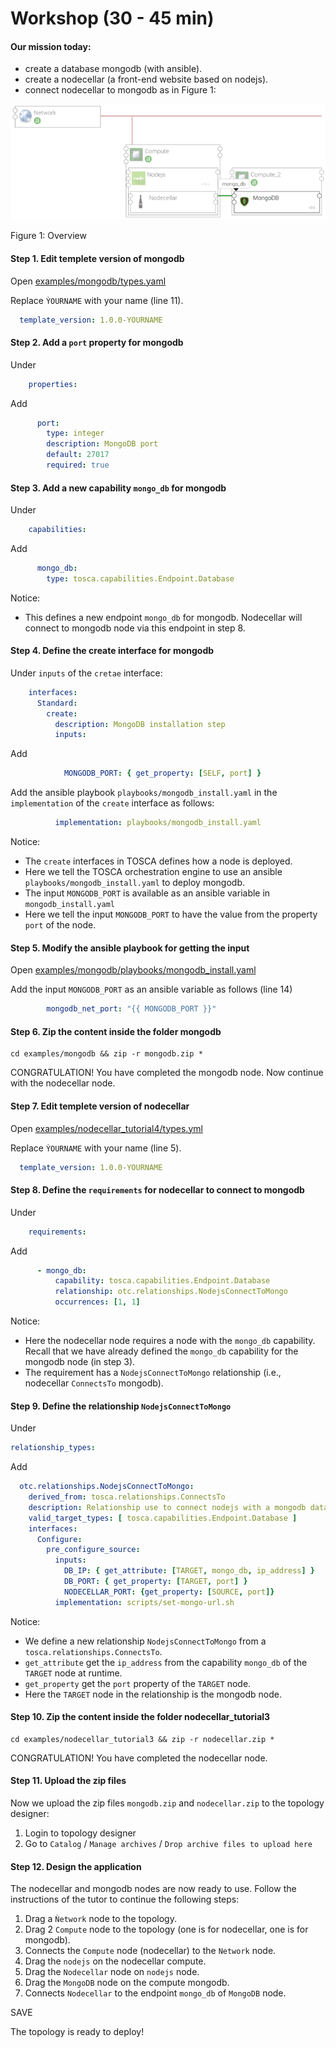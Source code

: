 # Workshop (30 - 45 min)

#### Our mission today:

* create a database mongodb (with ansible).
* create a nodecellar (a front-end website based on nodejs).
* connect nodecellar to mongodb as in Figure 1:

![](../images/nodecella_mongodb.png "workshop")

Figure 1: Overview

#### Step 1. Edit templete version of mongodb

Open [examples/mongodb/types.yaml](../examples/mongodb/types.yaml "Mongodb example")

Replace `ỲOURNAME` with your name (line 11).

```yaml
  template_version: 1.0.0-YOURNAME
```

#### Step 2. Add a `port` property for mongodb

Under

```yaml
    properties:
```

Add

```yaml
      port:
        type: integer
        description: MongoDB port
        default: 27017
        required: true
```

#### Step 3. Add a new capability `mongo_db` for mongodb

Under

```yaml
    capabilities:
```

Add

```yaml
      mongo_db:
        type: tosca.capabilities.Endpoint.Database
```

Notice:
* This defines a new endpoint `mongo_db` for mongodb. Nodecellar will connect to mongodb node via this endpoint in step 8.

#### Step 4. Define the create interface for mongodb

Under `inputs` of the `cretae` interface:

```yaml
    interfaces:
      Standard:
        create:
          description: MongoDB installation step
          inputs:
```

Add

```yaml
            MONGODB_PORT: { get_property: [SELF, port] }
```

Add the ansible playbook `playbooks/mongodb_install.yaml` in the `implementation` of the `create` interface as follows:

```yaml
          implementation: playbooks/mongodb_install.yaml
```

Notice:
* The `create` interfaces in TOSCA defines how a node is deployed.
* Here we tell the TOSCA orchestration engine to use an ansible `playbooks/mongodb_install.yaml` to deploy mongodb.
* The input `MONGODB_PORT` is available as an ansible variable in `mongodb_install.yaml` 
* Here we tell the input `MONGODB_PORT` to have the value from the property `port` of the node.

#### Step 5. Modify the ansible playbook for getting the input

Open [examples/mongodb/playbooks/mongodb_install.yaml](../examples/mongodb/playbooks/mongodb_install.yaml "Mongodb ansible playbook")

Add the input `MONGODB_PORT` as an ansible variable as follows (line 14)

```yaml
        mongodb_net_port: "{{ MONGODB_PORT }}"
```

#### Step 6. Zip the content inside the folder mongodb

```shell script
cd examples/mongodb && zip -r mongodb.zip *
```

CONGRATULATION! You have completed the mongodb node. Now continue with the nodecellar node.

#### Step 7. Edit templete version of nodecellar

Open [examples/nodecellar_tutorial4/types.yml](../examples/nodecellar_tutorial4/types.yml "Nodecellar example")

Replace `ỲOURNAME` with your name (line 5).

```yaml
  template_version: 1.0.0-YOURNAME
```

#### Step 8. Define the `requirements` for nodecellar to connect to mongodb

Under

```yaml
    requirements:
```

Add

```yaml
      - mongo_db:
          capability: tosca.capabilities.Endpoint.Database
          relationship: otc.relationships.NodejsConnectToMongo
          occurrences: [1, 1]
```

Notice:
* Here the nodecellar node requires a node with the `mongo_db` capability. Recall that we have already defined the
`mongo_db` capability for the mongodb node (in step 3).
* The requirement has a `NodejsConnectToMongo` relationship (i.e., nodecellar `ConnectsTo` mongodb).

#### Step 9. Define the relationship `NodejsConnectToMongo`

Under

```yaml
relationship_types:
```

Add

```yaml
  otc.relationships.NodejsConnectToMongo:
    derived_from: tosca.relationships.ConnectsTo
    description: Relationship use to connect nodejs with a mongodb databse
    valid_target_types: [ tosca.capabilities.Endpoint.Database ]
    interfaces:
      Configure:
        pre_configure_source:
          inputs:
            DB_IP: { get_attribute: [TARGET, mongo_db, ip_address] }
            DB_PORT: { get_property: [TARGET, port] }
            NODECELLAR_PORT: {get_property: [SOURCE, port]}
          implementation: scripts/set-mongo-url.sh
```

Notice:
* We define a new relationship `NodejsConnectToMongo` from a `tosca.relationships.ConnectsTo`.
* `get_attribute` get the `ip_address` from the capability `mongo_db` of the `TARGET` node at runtime.
* `get_property` get the `port` property of the `TARGET` node.
* Here the `TARGET` node in the relationship is the mongodb node.

#### Step 10. Zip the content inside the folder nodecellar_tutorial3

```shell script
cd examples/nodecellar_tutorial3 && zip -r nodecellar.zip *
```

CONGRATULATION! You have completed the nodecellar node.

#### Step 11. Upload the zip files

Now we upload the zip files `mongodb.zip` and `nodecellar.zip` to the topology designer:

1. Login to topology designer
2. Go to `Catalog` / `Manage archives` / `Drop archive files to upload here`

#### Step 12. Design the application

The nodecellar and mongodb nodes are now ready to use. Follow the instructions of the tutor to continue the following 
steps:

1. Drag a `Ǹetwork` node to the topology.
2. Drag 2 `Compute` node to the topology (one is for nodecellar, one is for mongodb).
3. Connects the `Compute` node (nodecellar) to the `Network` node.
4. Drag the `nodejs` on the nodecellar compute.
5. Drag the `Nodecellar` node on `nodejs` node.
6. Drag the `MongoDB` node on the compute mongodb.
7. Connects `Nodecellar` to the endpoint `mongo_db` of `MongoDB` node.

SAVE

The topology is ready to deploy!